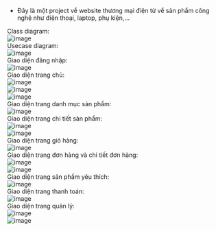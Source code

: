 - Đây là một project về website thương mại điện tử về sản phẩm công nghệ như điện thoại, laptop, phụ kiện,...<br>
  
Class diagram:<br>
![image](https://github.com/quanghuydz123/FontEndReactJSTiki/assets/146010094/51c33ace-0864-4c41-8f97-bdf541ee8a64)  
Usecase diagram:<br>
![image](https://github.com/quanghuydz123/FontEndReactJSTiki/assets/146010094/85e927ce-7692-42f2-b0de-e1666b842833)  
Giao diện đăng nhập:  
![image](https://github.com/quanghuydz123/FontEndReactJSTiki/assets/146010094/fd579227-f715-4986-b096-dba41831eea4)  
Giao diện trang chủ:  
![image](https://github.com/quanghuydz123/FontEndReactJSTiki/assets/146010094/5121b902-f118-4000-842a-de179cccfa1a)  
![image](https://github.com/quanghuydz123/FontEndReactJSTiki/assets/146010094/50f950ce-51de-425a-814a-21635009bfa9)  
![image](https://github.com/quanghuydz123/FontEndReactJSTiki/assets/146010094/ba801d67-1c28-48c0-a3fd-9659544eb4c8)  
Giao diện trang danh mục sản phẩm:  
![image](https://github.com/quanghuydz123/FontEndReactJSTiki/assets/146010094/26ecc76c-c541-41c1-b5ef-f922b9a13874)  
Giao diện trang chi tiết sản phẩm:  
![image](https://github.com/quanghuydz123/FontEndReactJSTiki/assets/146010094/95ab428d-9afa-4a30-8227-d3d2e5e97ae9)  
![image](https://github.com/quanghuydz123/FontEndReactJSTiki/assets/146010094/8e1aaf6d-a36a-46c4-8207-4d78e96d2fb6)  
Giao diện trang giỏ hàng:  
![image](https://github.com/quanghuydz123/FontEndReactJSTiki/assets/146010094/58c59e8c-86fa-4740-a0fc-0f9eeea365de)  
Giao diện trang đơn hàng và chi tiết đơn hàng:  
![image](https://github.com/quanghuydz123/FontEndReactJSTiki/assets/146010094/2abab15b-7247-4084-b1b2-b585308743f8)  
![image](https://github.com/quanghuydz123/FontEndReactJSTiki/assets/146010094/9d1aa37f-da08-44f3-aa26-ae157cd36210)  
Giao diện trang sản phẩm yêu thích:  
![image](https://github.com/quanghuydz123/FontEndReactJSTiki/assets/146010094/03a657f1-31f4-4410-892c-3bb4a9f53fc3)  
Giao diện trang thanh toán:  
![image](https://github.com/quanghuydz123/FontEndReactJSTiki/assets/146010094/3c1cf427-6466-4ddf-9d73-508ff7ae2d25)  
Giao diện trang quản lý:  
![image](https://github.com/quanghuydz123/FontEndReactJSTiki/assets/146010094/dfff1941-1880-4a28-aa2d-3532a54bf794)  
![image](https://github.com/quanghuydz123/FontEndReactJSTiki/assets/146010094/cb448e98-2a82-479c-b682-b4899eafd127)
